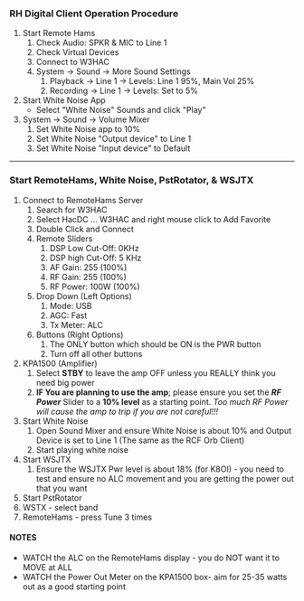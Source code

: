 ### RH Digital Client Operation Procedure
1. Start Remote Hams
	1. Check Audio: SPKR & MIC to Line 1
	1. Check Virtual Devices
	1. Connect to W3HAC
	1. System -> Sound -> More Sound Settings
		1. Playback -> Line 1 -> Levels: Line 1 95%, Main Vol 25%
		1. Recording -> Line 1 -> Levels: Set to 5%
1. Start White Noise App
	* Select "White Noise" Sounds and click "Play"
1. System -> Sound -> Volume Mixer
	1. Set White Noise app to 10%
	1. Set White Noise "Output device" to Line 1
	1. Set White Noise "Input device" to Default
---
### Start RemoteHams, White Noise, PstRotator, & WSJTX
1. Connect to RemoteHams Server
	1. Search for W3HAC
	1. Select HacDC ... W3HAC and right mouse click to Add Favorite
	1. Double Click and Connect
	1. Remote Sliders
		1. DSP Low Cut-Off: 0KHz
		1. DSP high Cut-Off: 5 KHz
		1. AF Gain: 255 (100%)
		1. RF Gain: 255 (100%)
		1. RF Power: 100W (100%)
	1. Drop Down (Left Options)
		1. Mode: USB
		1. AGC: Fast
		1. Tx Meter: ALC
	1. Buttons (Right Options)
		1. The ONLY button which should be ON is the PWR button
		1. Turn off all other buttons
1. KPA1500 (Amplifier)
	1. Select **STBY** to leave the amp OFF unless you REALLY think you need big power
    2. **IF You are planning to use the amp**; please ensure you set the ***RF Power*** Slider to a **10% level** as a starting point. *Too much RF Power will cause the amp to trip if you are not careful!!!*
1. Start White Noise
	1. Open Sound Mixer and ensure White Noise is about 10% and Output Device is set to Line 1 (The same as the RCF Orb Client)
	1. Start playing white noise
1. Start WSJTX
	1. Ensure the WSJTX Pwr level is about 18% (for K8OI) - you need to test and ensure no ALC movement and you are getting the power out that you want
1. Start PstRotator
1. WSTX - select band
1. RemoteHams - press Tune 3 times
#### NOTES
* WATCH the ALC on the RemoteHams display - you do NOT want it to MOVE at ALL
* WATCH the Power Out Meter on the KPA1500 box- aim for 25-35 watts out as a good starting point
